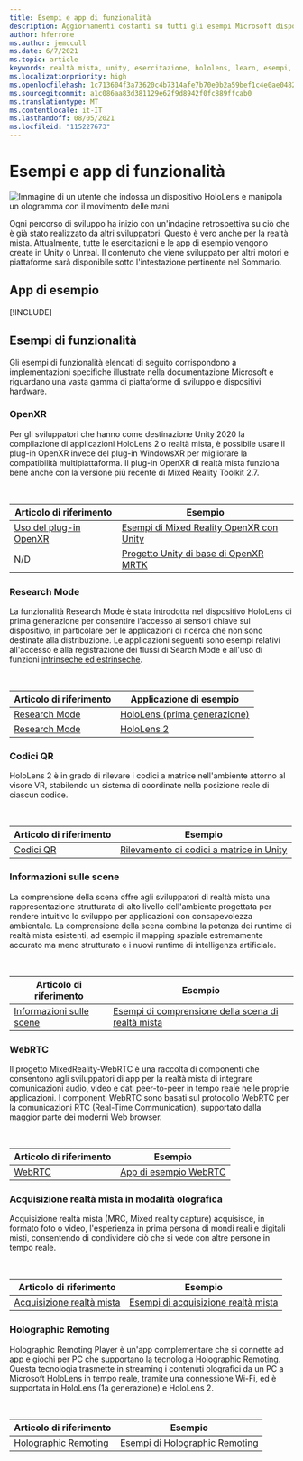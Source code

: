 ```yaml
---
title: Esempi e app di funzionalità
description: Aggiornamenti costanti su tutti gli esempi Microsoft disponibili e le app di funzionalità di realtà mista per HoloLens.
author: hferrone
ms.author: jemccull
ms.date: 6/7/2021
ms.topic: article
keywords: realtà mista, unity, esercitazione, hololens, learn, esempi, MRTK, research mode, HoloLens 2, codici a matrice, WebRTC, acquisizione realtà mista, holographic remoting, UX Tools
ms.localizationpriority: high
ms.openlocfilehash: 1c713604f3a73620c4b7314afe7b70e0b2a59bef1c4e0ae0482c7f0143c38e71
ms.sourcegitcommit: a1c086aa83d381129e62f9d8942f0fc889ffcab0
ms.translationtype: MT
ms.contentlocale: it-IT
ms.lasthandoff: 08/05/2021
ms.locfileid: "115227673"
---
```

# <a name="samples-and-feature-apps"></a>Esempi e app di funzionalità

![Immagine di un utente che indossa un dispositivo HoloLens e manipola un ologramma con il movimento delle mani](unreal/images/unreal-developer.jpg)

Ogni percorso di sviluppo ha inizio con un'indagine retrospettiva su ciò che è già stato realizzato da altri sviluppatori. Questo è vero anche per la realtà mista. Attualmente, tutte le esercitazioni e le app di esempio vengono create in Unity o Unreal. Il contenuto che viene sviluppato per altri motori e piattaforme sarà disponibile sotto l'intestazione pertinente nel Sommario.

## <a name="sample-apps"></a>App di esempio

[!INCLUDE[](includes/tabs-samples.md)]

## <a name="feature-samples"></a>Esempi di funzionalità

Gli esempi di funzionalità elencati di seguito corrispondono a implementazioni specifiche illustrate nella documentazione Microsoft e riguardano una vasta gamma di piattaforme di sviluppo e dispositivi hardware.

### <a name="openxr"></a>OpenXR

Per gli sviluppatori che hanno come destinazione Unity 2020 la compilazione di applicazioni HoloLens 2 o realtà mista, è possibile usare il plug-in OpenXR invece del plug-in WindowsXR per migliorare la compatibilità multipiattaforma. Il plug-in OpenXR di realtà mista funziona bene anche con la versione più recente di Mixed Reality Toolkit 2.7.

<br>

| Articolo di riferimento | Esempio |
| --- | --- |
| [Uso del plug-in OpenXR](./unity/xr-project-setup.md) | [Esempi di Mixed Reality OpenXR con Unity](https://github.com/microsoft/OpenXR-Unity-MixedReality-Samples) |
| N/D | [Progetto Unity di base di OpenXR MRTK](https://github.com/microsoft/UnityOpenXRMRTKBase) |

### <a name="research-mode"></a>Research Mode

La funzionalità Research Mode è stata introdotta nel dispositivo HoloLens di prima generazione per consentire l'accesso ai sensori chiave sul dispositivo, in particolare per le applicazioni di ricerca che non sono destinate alla distribuzione. Le applicazioni seguenti sono esempi relativi all'accesso e alla registrazione dei flussi di Search Mode e all'uso di funzioni [intrinseche ed estrinseche](/windows/mixed-reality/locatable-camera#locating-the-device-camera-in-the-world).

<br>

| Articolo di riferimento | Applicazione di esempio |
| --- | --- |
| [Research Mode](platform-capabilities-and-apis/research-mode.md) | [HoloLens (prima generazione)](https://github.com/microsoft/HoloLensForCV/tree/master/Samples) |
| [Research Mode](platform-capabilities-and-apis/research-mode.md) | [HoloLens 2](https://github.com/microsoft/HoloLens2ForCV/tree/main/Samples) |

### <a name="qr-codes"></a>Codici QR

HoloLens 2 è in grado di rilevare i codici a matrice nell'ambiente attorno al visore VR, stabilendo un sistema di coordinate nella posizione reale di ciascun codice.

<br>

| Articolo di riferimento | Esempio |
| --- | --- |
| [Codici QR](platform-capabilities-and-apis/qr-code-tracking.md) | [Rilevamento di codici a matrice in Unity](https://github.com/microsoft/MixedReality-QRCode-Sample) |

### <a name="scene-understanding"></a>Informazioni sulle scene

La comprensione della scena offre agli sviluppatori di realtà mista una rappresentazione strutturata di alto livello dell'ambiente progettata per rendere intuitivo lo sviluppo per applicazioni con consapevolezza ambientale. La comprensione della scena combina la potenza dei runtime di realtà mista esistenti, ad esempio il mapping spaziale estremamente accurato ma meno strutturato e i nuovi runtime di intelligenza artificiale.

<br>

| Articolo di riferimento | Esempio |
| --- | --- |
| [Informazioni sulle scene](../design/scene-understanding.md) | [Esempi di comprensione della scena di realtà mista](https://github.com/microsoft/MixedReality-SceneUnderstanding-Samples) |

### <a name="webrtc"></a>WebRTC

Il progetto MixedReality-WebRTC è una raccolta di componenti che consentono agli sviluppatori di app per la realtà mista di integrare comunicazioni audio, video e dati peer-to-peer in tempo reale nelle proprie applicazioni. I componenti WebRTC sono basati sul protocollo WebRTC per la comunicazioni RTC (Real-Time Communication), supportato dalla maggior parte dei moderni Web browser.

<br>

| Articolo di riferimento | Esempio |
| --- | --- |
| [WebRTC](https://microsoft.github.io/MixedReality-WebRTC) | [App di esempio WebRTC](https://github.com/microsoft/MixedReality-WebRTC/tree/master/examples) |

### <a name="holographic-mixed-reality-capture"></a>Acquisizione realtà mista in modalità olografica

Acquisizione realtà mista (MRC, Mixed reality capture) acquisisce, in formato foto o video, l'esperienza in prima persona di mondi reali e digitali misti, consentendo di condividere ciò che si vede con altre persone in tempo reale.

<br>

| Articolo di riferimento | Esempio |
| --- | --- |
| [Acquisizione realtà mista](platform-capabilities-and-apis/mixed-reality-capture-for-developers.md) | [Esempi di acquisizione realtà mista](/samples/microsoft/windows-universal-samples/holographicmixedrealitycapture/) |

### <a name="holographic-remoting"></a>Holographic Remoting

Holographic Remoting Player è un'app complementare che si connette ad app e giochi per PC che supportano la tecnologia Holographic Remoting. Questa tecnologia trasmette in streaming i contenuti olografici da un PC a Microsoft HoloLens in tempo reale, tramite una connessione Wi-Fi, ed è supportata in HoloLens (1a generazione) e HoloLens 2.

<br>

| Articolo di riferimento | Esempio |
| --- | --- |
| [Holographic Remoting](platform-capabilities-and-apis/holographic-remoting-player.md) | [Esempi di Holographic Remoting](https://github.com/microsoft/MixedReality-HolographicRemoting-Samples) |
